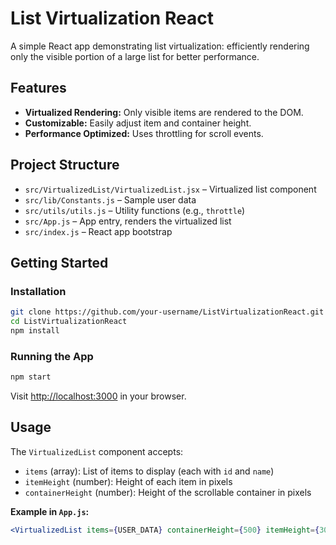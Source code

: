 # List Virtualization React

A simple React app demonstrating list virtualization: efficiently rendering only the visible portion of a large list for better performance.

## Features

- **Virtualized Rendering:** Only visible items are rendered to the DOM.
- **Customizable:** Easily adjust item and container height.
- **Performance Optimized:** Uses throttling for scroll events.

## Project Structure

- `src/VirtualizedList/VirtualizedList.jsx` – Virtualized list component
- `src/lib/Constants.js` – Sample user data
- `src/utils/utils.js` – Utility functions (e.g., `throttle`)
- `src/App.js` – App entry, renders the virtualized list
- `src/index.js` – React app bootstrap

## Getting Started

### Installation

```sh
git clone https://github.com/your-username/ListVirtualizationReact.git
cd ListVirtualizationReact
npm install
```

### Running the App

```sh
npm start
```

Visit [http://localhost:3000](http://localhost:3000) in your browser.

## Usage

The `VirtualizedList` component accepts:

- `items` (array): List of items to display (each with `id` and `name`)
- `itemHeight` (number): Height of each item in pixels
- `containerHeight` (number): Height of the scrollable container in pixels

**Example in `App.js`:**

```jsx
<VirtualizedList items={USER_DATA} containerHeight={500} itemHeight={30} />
```
